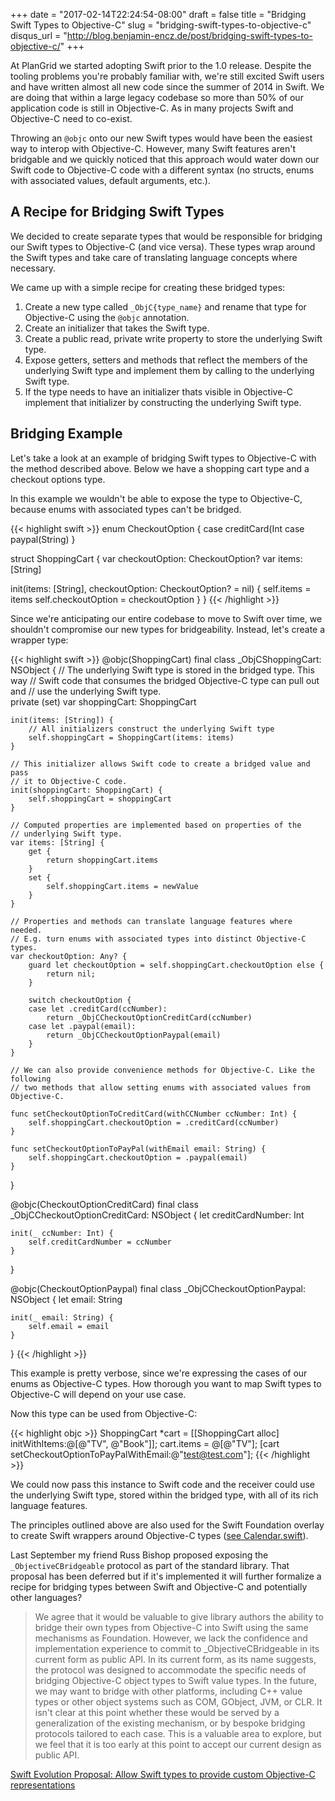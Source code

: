 +++
date = "2017-02-14T22:24:54-08:00"
draft = false
title = "Bridging Swift Types to Objective-C"
slug = "bridging-swift-types-to-objective-c"
disqus_url = "http://blog.benjamin-encz.de/post/bridging-swift-types-to-objective-c/"
+++

At PlanGrid we started adopting Swift prior to the 1.0 release. Despite the tooling problems you're probably familiar with, we're still excited Swift users and have written almost all new code since the summer of 2014 in Swift. We are doing that within a large legacy codebase so more than 50% of our application code is still in Objective-C. As in many projects Swift and Objective-C need to co-exist.

<!--more-->

Throwing an `@objc` onto our new Swift types would have been the easiest way to interop with Objective-C. However, many Swift features aren't bridgable and we quickly noticed that this approach would water down our Swift code to Objective-C code with a different syntax (no structs, enums with associated values, default arguments, etc.).

## A Recipe for Bridging Swift Types

We decided to create separate types that would be responsible for bridging our Swift types to Objective-C (and vice versa). These types wrap around the Swift types and take care of translating language concepts where necessary.

We came up with a simple recipe for creating these bridged types:

1. Create a new type called `_ObjC{type_name}` and rename that type for Objective-C using the `@objc` annotation.
2. Create an initializer that takes the Swift type.
3. Create a public read, private write property to store the underlying Swift type.
4. Expose getters, setters and methods that reflect the members of the underlying Swift type and implement them by calling to the underlying Swift type.
5. If the type needs to have an initializer thats visible in Objective-C implement that initializer by constructing the underlying Swift type.

## Bridging Example

Let's take a look at an example of bridging Swift types to Objective-C with the method described above. Below we have a shopping cart type and a checkout options type.

In this example we wouldn't be able to expose the type to Objective-C, because enums with associated types can't be bridged.

{{< highlight swift >}}
enum CheckoutOption {
  case creditCard(Int
  case paypal(String)
}

struct ShoppingCart {
  var checkoutOption: CheckoutOption?
  var items: [String]

  init(items: [String], checkoutOption: CheckoutOption? = nil) {
      self.items = items
      self.checkoutOption = checkoutOption
  }
}
{{< /highlight >}}

Since we're anticipating our entire codebase to move to Swift over time, we shouldn't compromise our new types for bridgeability. Instead, let's create a wrapper type:

{{< highlight swift >}}
@objc(ShoppingCart)
final class _ObjCShoppingCart: NSObject {
    // The underlying Swift type is stored in the bridged type. This way
    // Swift code that consumes the bridged Objective-C type can pull out and
    // use the underlying Swift type.  
    private (set) var shoppingCart: ShoppingCart

    init(items: [String]) {
        // All initializers construct the underlying Swift type
        self.shoppingCart = ShoppingCart(items: items)
    }

    // This initializer allows Swift code to create a bridged value and pass
    // it to Objective-C code.
    init(shoppingCart: ShoppingCart) {
        self.shoppingCart = shoppingCart
    }

    // Computed properties are implemented based on properties of the
    // underlying Swift type.
    var items: [String] {
        get {
            return shoppingCart.items
        }
        set {
            self.shoppingCart.items = newValue
        }
    }

    // Properties and methods can translate language features where needed.
    // E.g. turn enums with associated types into distinct Objective-C types.
    var checkoutOption: Any? {
        guard let checkoutOption = self.shoppingCart.checkoutOption else {
            return nil;
        }

        switch checkoutOption {
        case let .creditCard(ccNumber):
            return _ObjCCheckoutOptionCreditCard(ccNumber)
        case let .paypal(email):
            return _ObjCCheckoutOptionPaypal(email)
        }
    }

    // We can also provide convenience methods for Objective-C. Like the following
    // two methods that allow setting enums with associated values from Objective-C.

    func setCheckoutOptionToCreditCard(withCCNumber ccNumber: Int) {
        self.shoppingCart.checkoutOption = .creditCard(ccNumber)
    }

    func setCheckoutOptionToPayPal(withEmail email: String) {
        self.shoppingCart.checkoutOption = .paypal(email)
    }
}

@objc(CheckoutOptionCreditCard)
final class _ObjCCheckoutOptionCreditCard: NSObject {
    let creditCardNumber: Int

    init(_ ccNumber: Int) {
        self.creditCardNumber = ccNumber
    }
}

@objc(CheckoutOptionPaypal)
final class _ObjCCheckoutOptionPaypal: NSObject {
    let email: String

    init(_ email: String) {
        self.email = email
    }
}
{{< /highlight >}}

This example is pretty verbose, since we're expressing the cases of our enums
as Objective-C types. How thorough you want to map Swift types to Objective-C
will depend on your use case.

Now this type can be used from Objective-C:

{{< highlight objc >}}
ShoppingCart *cart = [[ShoppingCart alloc] initWithItems:@[@"TV", @"Book"]];
cart.items = @[@"TV"];
[cart setCheckoutOptionToPayPalWithEmail:@"test@test.com"];
{{< /highlight >}}

We could now pass this instance to Swift code and the receiver could use the
underlying Swift type, stored within the bridged type, with all of its rich language features.

The principles outlined above are also used for the Swift
Foundation overlay to create Swift wrappers around Objective-C types ([see Calendar.swift](https://github.com/apple/swift/blob/adc54c8a4d13fbebfeb68244bac401ef2528d6d0/stdlib/public/SDK/Foundation/Calendar.swift#L143-L150)).

Last September my friend Russ Bishop proposed exposing the `_ObjectiveCBridgeable` protocol as part of the standard library. That proposal has been deferred but if it's implemented it will further formalize a recipe for bridging types between Swift and Objective-C and potentially other languages?

> We agree that it would be valuable to give library authors the ability to bridge their own types from Objective-C into Swift using the same mechanisms as Foundation. However, we lack the confidence and implementation experience to commit to _ObjectiveCBridgeable in its current form as public API. In its current form, as its name suggests, the protocol was designed to accommodate the specific needs of bridging Objective-C object types to Swift value types. In the future, we may want to bridge with other platforms, including C++ value types or other object systems such as COM, GObject, JVM, or CLR. It isn't clear at this point whether these would be served by a generalization of the existing mechanism, or by bespoke bridging protocols tailored to each case. This is a valuable area to explore, but we feel that it is too early at this point to accept our current design as public API.

[Swift Evolution Proposal: Allow Swift types to provide custom Objective-C representations](https://github.com/apple/swift-evolution/blob/master/proposals/0058-objectivecbridgeable.md)
